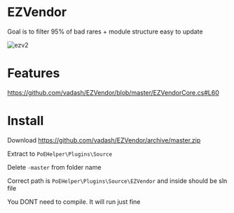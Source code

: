 # EZVendor
Goal is to filter 95% of bad rares + module structure easy to update

![ezv2](https://user-images.githubusercontent.com/1397582/114292244-ae4cb780-9a95-11eb-96f3-fa6395cdd308.gif)

# Features

https://github.com/vadash/EZVendor/blob/master/EZVendorCore.cs#L60

# Install

Download https://github.com/vadash/EZVendor/archive/master.zip

Extract to `PoEHelper\Plugins\Source`

Delete `-master` from folder name

Correct path is `PoEHelper\Plugins\Source\EZVendor` and inside should be sln file

You DONT need to compile. It will run just fine
